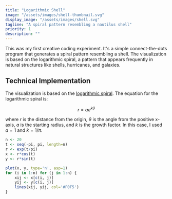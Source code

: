 ```yaml
---
title: "Logarithmic Shell"
image: "/assets/images/shell-thumbnail.svg"
display_image: "/assets/images/shell.svg"
tagline: "A spiral pattern resembling a nautilus shell"
priority: 1
description: ""
---
```


This was my first creative coding experiment. It's a simple connect-the-dots program that generates a spiral pattern resembling a shell. The visualization is based on the logarithmic spiral, a pattern that appears frequently in natural structures like shells, hurricanes, and galaxies.

## Technical Implementation

The visualization is based on the <a href="https://en.wikipedia.org/wiki/Logarithmic_spiral" target="_blank">logarithmic spiral</a>. The equation for the logarithmic spiral is:

$$ r = a e^{k\theta} $$

where $r$ is the distance from the origin, $\theta$ is the angle from the positive x-axis, $a$ is the starting radius, and $k$ is the growth factor. In this case, I used $a = 1$ and $k = 1/\pi$.



```r
n <- 20
t <- seq(-pi, pi, length=n)
r <- exp(t/pi)
x <- r*cos(t)
y <- r*sin(t)

plot(x, y, type='n', asp=1) 
for (i in 1:n) for (j in 1:n) {
    xij <- x[c(i, j)]
    yij <- y[c(i, j)]
    lines(xij, yij, col='#F0F5')
}
```

